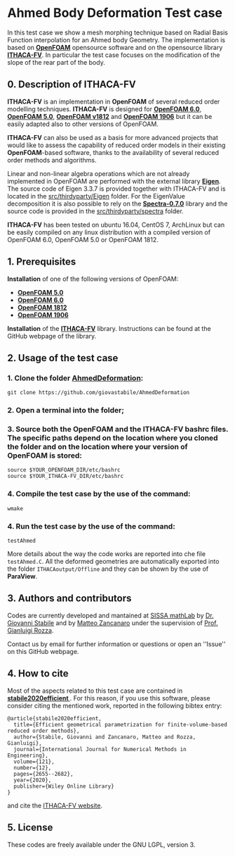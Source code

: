 # Ahmed Body Deformation Test case

In this test case we show a mesh morphing technique based on Radial Basis Function interpolation for an Ahmed body Geometry. The implementation is based on [**OpenFOAM**](https://www.openfoam.com/) opensource software and on the opensource library [**ITHACA-FV**](https://github.com/mathLab/ITHACA-FV). In particular the test case focuses on the modification of the slope of the rear part of the body.

## 0. Description of ITHACA-FV
**ITHACA-FV** is an implementation in **OpenFOAM** of several reduced order modelling techniques. **ITHACA-FV** is designed for [**OpenFOAM 6.0**](https://openfoam.org/version/6), [**OpenFOAM 5.0**](https://openfoam.org/version/5-0), [**OpenFOAM v1812**](https://www.openfoam.com/releases/openfoam-v1812/) and [**OpenFOAM 1906**](https://www.openfoam.com/releases/openfoam-v1906/) but it can be easily adapted also to other versions of OpenFOAM. 

**ITHACA-FV** can also be used as a basis for more advanced projects that would like to assess the capability of reduced order models in their existing **OpenFOAM**-based software, thanks to the availability of several reduced order methods and algorithms.

Linear and non-linear algebra operations which are not already implemented in OpenFOAM are performed with the external library [**Eigen**](http://eigen.tuxfamily.org/index.php?title=Main_Page). The source code of Eigen 3.3.7 is provided together with ITHACA-FV and is located in the [src/thirdyparty/Eigen](./src/thirdparty/Eigen) folder.  For the EigenValue decomposition it is also possible to rely on the [**Spectra-0.7.0**](https://spectralib.org/) library and the source code is provided in the [src/thirdyparty/spectra](./src//thirdparty/spectra) folder.

**ITHACA-FV** has been tested on ubuntu 16.04, CentOS 7, ArchLinux but can be easily compiled on any linux distribution with a compiled version of OpenFOAM 6.0, OpenFOAM 5.0 or OpenFOAM 1812.

## 1. Prerequisites
**Installation** of one of the following versions of OpenFOAM:
* [**OpenFOAM 5.0**](https://openfoam.org/version/5-0)
* [**OpenFOAM 6.0**](https://openfoam.org/version/6) 
* [**OpenFOAM 1812**](https://www.openfoam.com/releases/openfoam-v1812/)
* [**OpenFOAM 1906**](https://www.openfoam.com/releases/openfoam-v1906/) 

**Installation** of the [**ITHACA-FV**](https://github.com/mathLab/ITHACA-FV) library. Instructions can be found at the GitHub webpage of the library.

## 2. Usage of the test case

### 1. Clone the folder [**AhmedDeformation**](https://github.com/giovastabile/AhmedDeformation):
```
git clone https://github.com/giovastabile/AhmedDeformation
```
### 2. Open a terminal into the folder;
### 3. Source both the **OpenFOAM** and the **ITHACA-FV** bashrc files. The specific paths depend on the location where you cloned the folder and on the location where your version of OpenFOAM is stored:
```
source $YOUR_OPENFOAM_DIR/etc/bashrc
source $YOUR_ITHACA-FV_DIR/etc/bashrc
```
### 4. Compile the test case by the use of the command:
```
wmake
```
### 4. Run the test case by the use of the command:
```
testAhmed
```
More details about the way the code works are reported into che file `testAhmed.C`. All the deformed geometries are automatically exported into the folder `ITHACAoutput/Offline` and they can be shown by the use of **ParaView**.

## 3. Authors and contributors

Codes are currently developed and mantained at [SISSA mathLab](http://mathlab.sissa.it/) by [Dr. Giovanni Stabile](mailto:gstabile@sissa.it) and by [Matteo Zancanaro](mailto:mzancana@sissa.it) under the supervision of [Prof. Gianluigi Rozza](mailto:gianluigi.rozza@sissa.it).

Contact us by email for further information or questions or open an ''Issue'' on this GitHub webpage.

## 4. How to cite

Most of the aspects related to this test case are contained in [<b> stabile2020efficient </b>](https://doi.org/10.1002/nme.6324).
For this reason, if you use this software, please consider citing the mentioned work, reported in the following bibtex entry:

```
@article{stabile2020efficient,
  title={Efficient geometrical parametrization for finite-volume-based reduced order methods},
  author={Stabile, Giovanni and Zancanaro, Matteo and Rozza, Gianluigi},
  journal={International Journal for Numerical Methods in Engineering},
  volume={121},
  number={12},
  pages={2655--2682},
  year={2020},
  publisher={Wiley Online Library}
}
```
and cite the [ITHACA-FV website](http://mathlab.sissa.it/ITHACA-FV).


## 5. License
These codes are freely available under the GNU LGPL, version 3.
